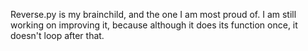Reverse.py is my brainchild, and the one I am most proud of. I am still working on improving it, because although it does its function once,
it doesn't loop after that.
